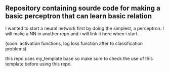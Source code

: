 ## Repository containing sourde code for making a basic perceptron that can learn basic relation 

I wanted to start a neural network first by doing the simplest, a perceptron. I will make a NN in another repo and i will link it here when i start.

(soon: activation functions, log loss function after to classification problems)


this repo uses my_template base so make sure to check the use of this template before using this repo.
